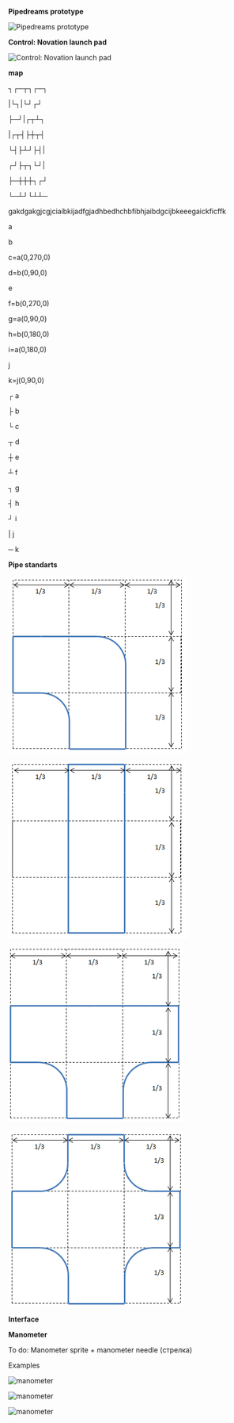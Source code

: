 **Pipedreams prototype**

![Pipedreams prototype](https://www.abandonwaredos.com/public/aban_img_screens/pipedreams-2.jpg)

**Control: Novation launch pad**

![Control: Novation launch pad](https://www.thomann.de/pics/bdb/366032/10034868_800.jpg)



**map**

┐┌─┬┐┌─┐

|└┐|└┘┌┘

├─┘|┌┬┴┐

|┌┬┤├┼┬┤

└┤├┴┘├┤|

┌┘├┬┐└┘|

├─┼┼┼┐┌┘

└─┴┘└┴┴─



gakdgakgjcgjciaibkijadfgjadhbedhchbfibhjaibdgcijbkeeegaickficffk


a

b

c=a(0,270,0)

d=b(0,90,0)

e

f=b(0,270,0)

g=a(0,90,0)

h=b(0,180,0)

i=a(0,180,0)

j

k=j(0,90,0)

┌	a

├	b

└	c

┬	d

┼	e

┴	f

┐	g

┤	h

┘	i

|	j

─	k


**Pipe standarts**

![L pipe](/other/L.png)

![I pipe](/other/I.png)

![T pipe](/other/T.png)

![+ pipe](/other/+.png)


**Interface**



**Manometer**

To do: Manometer sprite + manometer needle (стрелка)

Examples

![manometer](https://i5.walmartimages.com/asr/0896c286-95ec-4243-b561-7654f4b58a6b_1.58021fa41e07b33232fbf4729c288ddd.jpeg)

![manometer](https://i.ebayimg.com/images/g/ySgAAOSwL~hbRNwv/s-l300.jpg)

![manometer](https://i.ebayimg.com/images/g/ySgAAOSwL~hbRNwv/s-l300.jpg)

